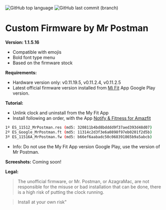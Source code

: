 ![GitHub top language](https://img.shields.io/github/languages/top/azagramac/customFirmware-AmazfitBip.svg) ![GitHub last commit (branch)](https://img.shields.io/github/last-commit/azagramac/customFirmware-AmazfitBip.svg)

# Custom Firmware by Mr Postman

**Version: 1.1.5.16**
- Compatible with emojis
- Bold font type menu
- Based on the firmware stock

**Requirements:**
- Hardware version only: v0.11.19.5, v0.11.2.4, v0.11.2.5
- Latest official firmware version installed from [Mi Fit](https://play.google.com/store/apps/details?id=com.xiaomi.hm.health) App Google Play version.

**Tutorial:**
- Unlink clock and uninstall from the My Fit App
- Install following an order, with the App [Notify & Fitness for Amazfit](https://play.google.com/store/apps/details?id=com.mc.amazfit1)
```sh
1º ES_11512_MrPostman.res (md5: 320811b4bd8bdddd9f37aed393d48d07)
2º ES_Google_MrPostman.ft (md5: 11314c2d3f3e6a0898f97eb0201f2d5b)
3º ES_11516A_MrPostman.fw (md5: b66ef6aabadc50c068391865b9a5abcb)
```
- Info: Do not use the My Fit App version Google Play, use the version of Mr Postman.

**Screeshots:**
Coming soon!

**Legal:**
> The unofficial firmware, or Mr. Postman, or AzagraMac, are not responsible for the misuse or bad installation that can be done, there is a high risk of putting the clock running.

> Install at your own risk"
